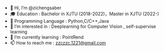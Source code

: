 - 👋 Hi, I’m @zichengsaber
- 🎓 Education : Bachelor in XJTU (2018-2022)，Master in XJTU (2022-)
- 🔨 Programming Language : Python,C/C++,Java
- 👀 I’m interested in : Deeplearning for Computer Vision , self-supervise learning
- 🌱 I’m currently learning : PointRend
- 📫 How to reach me : zzczzc.1221@gmail.com

<!---
zichengsaber/zichengsaber is a ✨ special ✨ repository because its `README.md` (this file) appears on your GitHub profile.
You can click the Preview link to take a look at your changes.
--->
